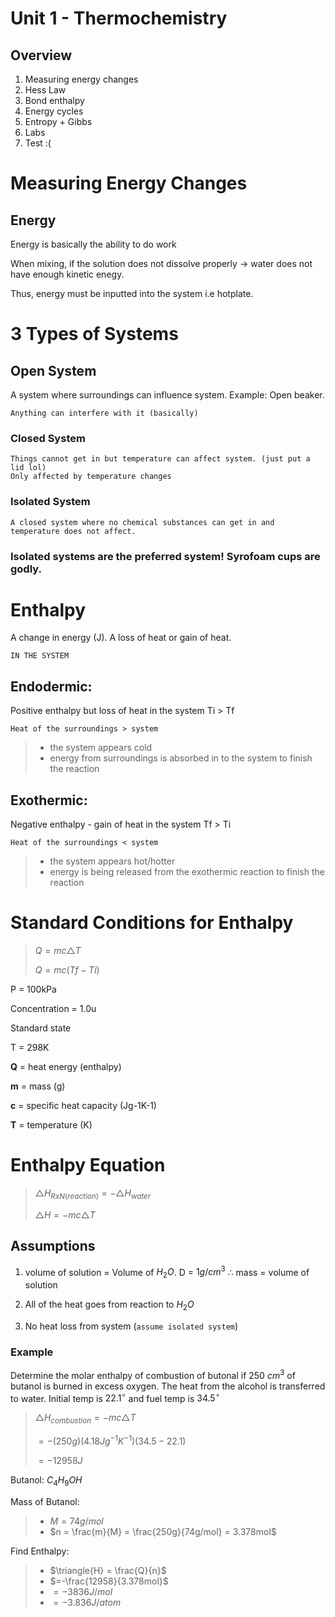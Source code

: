 # Unit 1 - Thermochemistry
## Overview
1. Measuring energy changes
2. Hess Law
3. Bond enthalpy
4. Energy cycles
5. Entropy + Gibbs
6. Labs
7. Test :(


# Measuring Energy Changes
##  Energy
Energy is basically the ability to do work

When mixing, if the solution does not dissolve properly → water does not have enough kinetic enegy. 

Thus, energy must be inputted into the system i.e hotplate.

# 3 Types of Systems
## Open System
A system where surroundings can influence system. Example: Open beaker.

`Anything can interfere with it (basically)`

### Closed System
	Things cannot get in but temperature can affect system. (just put a lid lol)
	Only affected by temperature changes

### Isolated System
	A closed system where no chemical substances can get in and temperature does not affect. 

### Isolated systems are the preferred system! Syrofoam cups are godly.

# Enthalpy
A change in energy (J). A loss of heat or gain of heat. 

`IN THE SYSTEM`

## Endodermic:
Positive enthalpy but loss of heat in the system
Ti > Tf

`Heat of the surroundings > system`
>- the system appears cold
>- energy from surroundings is absorbed in to the system to finish the reaction

## Exothermic:
Negative enthalpy - gain of heat in the system
Tf > Ti

`Heat of the surroundings < system`
>- the system appears hot/hotter
>- energy is being released from the exothermic reaction to finish the reaction

# Standard Conditions for Enthalpy
>$Q = mc\triangle{}T$
>
>$Q = mc(Tf - Ti)$

P = 100kPa

Concentration = 1.0u

Standard state

T = 298K

**Q** = heat energy (enthalpy)

**m** = mass (g)

**c** = specific heat capacity (Jg-1K-1)

**T** = temperature (K)


# Enthalpy Equation
> $\triangle{}H_{RxN (reaction)} = -\triangle{}H_{water}$
> 
> $\triangle{}H = -mc\triangle{}T$


## Assumptions
1. volume of solution = Volume of $H_2O$. D = $1g/cm^3$ $\therefore$ mass = volume of solution

2. All of the heat goes from reaction to $H_2O$

3. No heat loss from system (`assume isolated system`)


### Example
Determine the molar enthalpy of combustion of butonal if 250 $cm^3$ of butanol is burned in excess oxygen. The heat from the alcohol is transferred to water. Initial temp is $22.1^\circ$ and fuel temp is $34.5^\circ$


> $\triangle{H}_{combustion} = -mc\triangle{T}$
>
>$= -(250g)(4.18Jg^{-1}K^{-1})(34.5-22.1)$
>
>$= -12958J$

Butanol: $C_4H_9OH$

Mass of Butanol:
>- $M = 74g/mol$
>- $n = \frac{m}{M} = \frac{250g}{74g/mol} = 3.378mol$

Find Enthalpy:
>- $\triangle{H} = \frac{Q}{n}$
>- $=-\frac{12958}{3.378mol}$
>- $=-3836J/mol$
>- $=-3.836J/atom$


